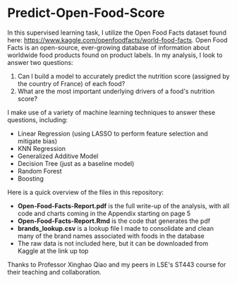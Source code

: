 # Predict-Open-Food-Score
In this supervised learning task, I utilize the Open Food Facts dataset found here: https://www.kaggle.com/openfoodfacts/world-food-facts. Open Food Facts is an open-source, ever-growing database of information about worldwide food products found on product labels. In my analysis, I look to answer two questions:
1. Can I build a model to accurately predict the nutrition score (assigned by the country of France) of each food?
2. What are the most important underlying drivers of a food's nutrition score?

I make use of a variety of machine learning techniques to answer these questions, including:
- Linear Regression (using LASSO to perform feature selection and mitigate bias)
- KNN Regression
- Generalized Additive Model
- Decision Tree (just as a baseline model)
- Random Forest
- Boosting

Here is a quick overview of the files in this repository:
- **Open-Food-Facts-Report.pdf** is the full write-up of the analysis, with all code and charts coming in the Appendix starting on page 5
- **Open-Food-Facts-Report.Rmd** is the code that generates the pdf
- **brands_lookup.csv** is a lookup file I made to consolidate and clean many of the brand names associated with foods in the database
- The raw data is not included here, but it can be downloaded from Kaggle at the link up top

Thanks to Professor Xinghao Qiao and my peers in LSE's ST443 course for their teaching and collaboration.

